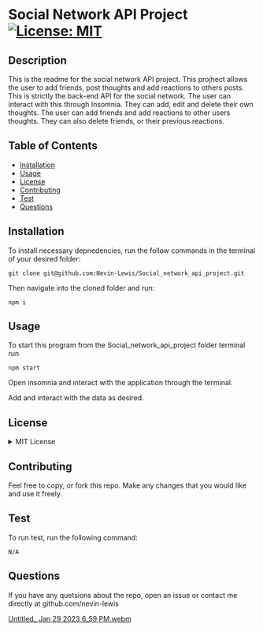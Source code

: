 # Social Network API Project [![License: MIT](https://img.shields.io/badge/License-MIT-yellow.svg)](https://opensource.org/licenses/MIT)

    
    
## Description
This is the readme for the social network API project. This projhect allows the user to add friends, post thoughts and add reactions to others posts. This is strictly the back-end API for the social network. The user can interact with this through Insomnia. They can add, edit and delete their own thoughts. The user can add friends and add reactions to other users thoughts. They can also delete friends, or their previous reactions. 


## Table of Contents
* [Installation](#installation)
* [Usage](#usage)
* [License](#license)
* [Contributing](#contributing)
* [Test](#test)
* [Questions](#questions)

## Installation
To install necessary depnedencies, run the follow commands in the terminal of your desired folder:

```
git clone git@github.com:Nevin-Lewis/Social_network_api_project.git
```
Then navigate into the cloned folder and run:

```
npm i
```
      
## Usage
To start this program from the Social_network_api_project folder terminal run

```
npm start
```

Open insomnia and interact with the application through the terminal.

Add and interact with the data as desired.


## License

<details>

<summary> MIT License </summary>

MIT License

    Copyright (c) 2022 Nevin Lewis
    
    Permission is hereby granted, free of charge, to any person obtaining a copy of this software and associated documentation files (the "Software"), to deal in the Software without restriction, including without limitation the rights to use, copy, modify, merge, publish, distribute, sublicense, and/or sell copies of the Software, and to permit persons to whom the Software is furnished to do so, subject to the following conditions:
    
    The above copyright notice and this permission notice shall be included in all copies or substantial portions of the Software.
    
    THE SOFTWARE IS PROVIDED "AS IS", WITHOUT WARRANTY OF ANY KIND, EXPRESS OR IMPLIED, INCLUDING BUT NOT LIMITED TO THE WARRANTIES OF MERCHANTABILITY, FITNESS FOR A PARTICULAR PURPOSE AND NONINFRINGEMENT. IN NO EVENT SHALL THE AUTHORS OR COPYRIGHT HOLDERS BE LIABLE FOR ANY CLAIM, DAMAGES OR OTHER LIABILITY, WHETHER IN AN ACTION OF CONTRACT, TORT OR OTHERWISE, ARISING FROM, OUT OF OR IN CONNECTION WITH THE SOFTWARE OR THE USE OR OTHER DEALINGS IN THE SOFTWARE.

</details>

## Contributing

Feel free to copy, or fork this repo. Make any changes that you would like and use it freely.

## Test
To run test, run the following command:

```
N/A
```

## Questions
If you have any quetsions about the repo, open an issue or contact me directly at github.com/nevin-lewis


[Untitled_ Jan 29 2023 6_59 PM.webm](https://user-images.githubusercontent.com/64855834/215381806-bd4035df-a2aa-4652-b509-b592c4d68196.webm)


